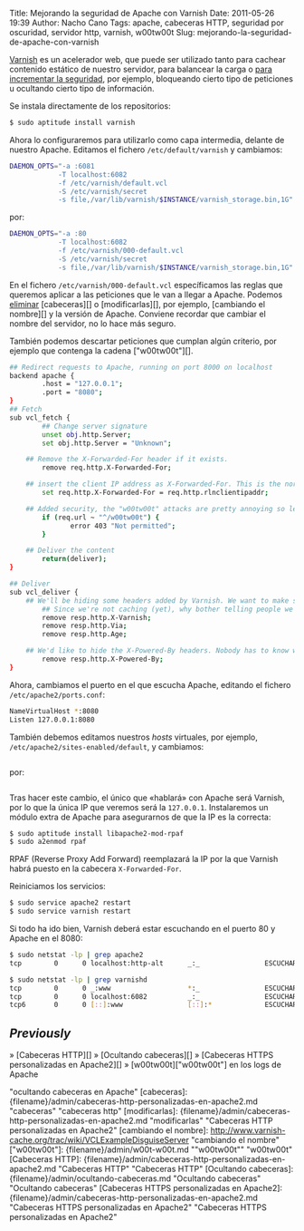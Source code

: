 Title: Mejorando la seguridad de Apache con Varnish
Date: 2011-05-26 19:39
Author: Nacho Cano
Tags: apache, cabeceras HTTP, seguridad por oscuridad, servidor http, varnish, w00tw00t
Slug: mejorando-la-seguridad-de-apache-con-varnish

[Varnish][] es un acelerador web, que puede ser utilizado tanto para
cachear contenido estático de nuestro servidor, para balancear la carga
o [para incrementar la seguridad][], por ejemplo, bloqueando cierto tipo
de peticiones u ocultando cierto tipo de información.

Se instala directamente de los repositorios:

```bash
$ sudo aptitude install varnish
```

Ahora lo configuraremos para utilizarlo como capa intermedia, delante de
nuestro Apache. Editamos el fichero `/etc/default/varnish` y cambiamos:

```bash
DAEMON_OPTS="-a :6081
            -T localhost:6082
            -f /etc/varnish/default.vcl
            -S /etc/varnish/secret
            -s file,/var/lib/varnish/$INSTANCE/varnish_storage.bin,1G"
```

por:

```bash
DAEMON_OPTS="-a :80
            -T localhost:6082
            -f /etc/varnish/000-default.vcl
            -S /etc/varnish/secret
            -s file,/var/lib/varnish/$INSTANCE/varnish_storage.bin,1G"
```

En el fichero `/etc/varnish/000-default.vcl` específicamos las reglas
que queremos aplicar a las peticiones que le van a llegar a Apache.
Podemos [eliminar][] [cabeceras][] o [modificarlas][], por ejemplo,
[cambiando el nombre][] y la versión de Apache. Conviene recordar que
cambiar el nombre del servidor, no lo hace más seguro.

También podemos descartar peticiones que cumplan algún criterio, por
ejemplo que contenga la cadena ["w00tw00t"][].

```bash
## Redirect requests to Apache, running on port 8000 on localhost
backend apache {
        .host = "127.0.0.1";
        .port = "8080";
}
## Fetch
sub vcl_fetch {
        ## Change server signature
        unset obj.http.Server;
        set obj.http.Server = "Unknown";

    ## Remove the X-Forwarded-For header if it exists.
        remove req.http.X-Forwarded-For;

    ## insert the client IP address as X-Forwarded-For. This is the normal IP address of the user.
        set req.http.X-Forwarded-For = req.http.rlnclientipaddr;

    ## Added security, the "w00tw00t" attacks are pretty annoying so lets block it before it reaches our webserver
        if (req.url ~ "^/w00tw00t") {
               error 403 "Not permitted";
        }

    ## Deliver the content
        return(deliver);
}

## Deliver
sub vcl_deliver {
    ## We'll be hiding some headers added by Varnish. We want to make sure people are not seeing we're using Varnish.
        ## Since we're not caching (yet), why bother telling people we use it?
        remove resp.http.X-Varnish;
        remove resp.http.Via;
        remove resp.http.Age;

    ## We'd like to hide the X-Powered-By headers. Nobody has to know we can run PHP and have version xyz of it.
        remove resp.http.X-Powered-By;
}
```

Ahora, cambiamos el puerto en el que escucha Apache, editando el fichero
`/etc/apache2/ports.conf`:

```bash
NameVirtualHost *:8080
Listen 127.0.0.1:8080
```

También debemos editamos nuestros _hosts_ virtuales, por ejemplo,
`/etc/apache2/sites-enabled/default`, y cambiamos:

```bash
```

por:

```bash
```

Tras hacer este cambio, el único que «hablará» con Apache será Varnish,
por lo que la única IP que veremos será la `127.0.0.1`. Instalaremos un
módulo extra de Apache para asegurarnos de que la IP es la correcta:

```bash
$ sudo aptitude install libapache2-mod-rpaf
$ sudo a2enmod rpaf
```

RPAF (Reverse Proxy Add Forward) reemplazará la IP por la que Varnish
habrá puesto en la cabecera `X-Forwarded-For`.

Reiniciamos los servicios:

```bash
$ sudo service apache2 restart
$ sudo service varnish restart
```

Si todo ha ido bien, Varnish deberá estar escuchando en el puerto 80 y
Apache en el 8080:

```bash
$ sudo netstat -lp | grep apache2
tcp        0      0 localhost:http-alt      _:_                ESCUCHAR    2587/apache2
```

```bash
$ sudo netstat -lp | grep varnishd
tcp        0      0 _:www                   *:_                ESCUCHAR    9452/varnishd
tcp        0      0 localhost:6082          _:_                ESCUCHAR    9451/varnishd
tcp6       0      0 [::]:www                [::]:*             ESCUCHAR    9452/varnishd
```

_Previously_
------------

» [Cabeceras HTTP][]
» [Ocultando cabeceras][]
» [Cabeceras HTTPS personalizadas en Apache2][]
» [w00tw00t]["w00tw00t"] en los logs de Apache

  [Varnish]: http://www.varnish-cache.org/docs/2.1/
    "Varnish"
  [para incrementar la seguridad]: http://www.howtoforge.com/putting-varnish-in-front-of-apache-on-ubuntu-debian
    "para incrementar la seguridad"
  [eliminar]: {filename}/admin/ocultando-cabeceras.md
    "eliminar"
    "ocultando cabeceras en Apache"
  [cabeceras]: {filename}/admin/cabeceras-http-personalizadas-en-apache2.md
    "cabeceras"
    "cabeceras http"
  [modificarlas]: {filename}/admin/cabeceras-http-personalizadas-en-apache2.md
    "modificarlas"
    "Cabeceras HTTP personalizadas en Apache2"
  [cambiando el nombre]: http://www.varnish-cache.org/trac/wiki/VCLExampleDisguiseServer
    "cambiando el nombre"
  ["w00tw00t"]: {filename}/admin/w00t-w00t.md
    ""w00tw00t""
    "w00tw00t"
  [Cabeceras HTTP]: {filename}/admin/cabeceras-http-personalizadas-en-apache2.md
    "Cabeceras HTTP"
    "Cabeceras HTTP"
  [Ocultando cabeceras]: {filename}/admin/ocultando-cabeceras.md
    "Ocultando cabeceras"
    "Ocultando cabeceras"
  [Cabeceras HTTPS personalizadas en Apache2]: {filename}/admin/cabeceras-http-personalizadas-en-apache2.md
    "Cabeceras HTTPS personalizadas en Apache2"
    "Cabeceras HTTPS personalizadas en Apache2"

